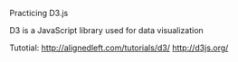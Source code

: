 Practicing D3.js

D3 is a JavaScript library used for data visualization

Tutotial:
  http://alignedleft.com/tutorials/d3/
  http://d3js.org/
